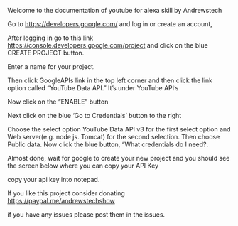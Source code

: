 Welcome to the documentation of youtube for alexa skill by Andrewstech

Go to https://developers.google.com/ and log in or create an account,

After logging in go to this link https://console.developers.google.com/project and click on the blue CREATE PROJECT button.

Enter a name for your project.

Then click GoogleAPIs link in the top left corner and then click the link option called “YouTube Data API.” It’s under YouTube API’s

Now click on the “ENABLE” button

Next click on the blue ‘Go to Credentials’ button to the right

Choose the select option YouTube Data API v3 for the first select option and Web server(e.g. node js. Tomcat) for the second selection. Then choose Public data. Now click the blue button, “What credentials do I need?.

Almost done, wait for google to create your new project and you should see the screen below where you can copy your API Key

copy your api key into notepad.



If you like this project consider donating https://paypal.me/andrewstechshow

if you have any issues please post them in the issues.


